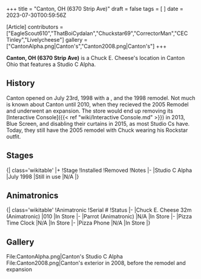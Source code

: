 +++
title = "Canton, OH (6370 Strip Ave)"
draft = false
tags = [ ]
date = 2023-07-30T00:59:56Z

[Article]
contributors = ["EagleScout610","ThatBoiCydalan","Chuckstar69","CorrectorMan","CEC Tinley","Livelycheese"]
gallery = ["CantonAlpha.png|Canton's","Canton2008.png|Canton's"]
+++

**Canton, OH (6370 Strip Ave)** is a Chuck E. Cheese's location in Canton Ohio that features a Studio C Alpha.

## History ##
Canton opened on July 23rd, 1998 with a , and the 1998 remodel. Not much is known about Canton until 2010, when they recieved the 2005 Remodel and underwent an expansion. The store would end up removing its [Interactive Console]({{< ref "wiki/Interactive Console.md" >}}) in 2013, Blue Screen, and disabling their curtains in 2015, as most Studio Cs have. Today, they still have the 2005 remodel with Chuck wearing his Rockstar outfit.


## Stages ##
{| class='wikitable'
|+
!Stage
!Installed
!Removed
!Notes
|-
|Studio C Alpha
|July 1998
|Still in use
|N/A
|}

## Animatronics ##
{| class='wikitable'
!Animatronic
!Serial #
!Status
|-
|Chuck E. Cheese 32m (Animatronic)
|010
|In Store
|-
|Parrot (Animatronic)
|N/A
|In Store
|-
|Pizza Time Clock
|N/A
|In Store
|-
|Pizza Phone
|N/A
|In Store
|}

## Gallery ##
<gallery>
File:CantonAlpha.png|Canton's Studio C Alpha
File:Canton2008.png|Canton's exterior in 2008, before the remodel and expansion
</gallery>